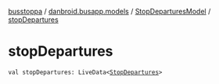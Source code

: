 [busstoppa](../../index.md) / [danbroid.busapp.models](../index.md) / [StopDeparturesModel](index.md) / [stopDepartures](./stop-departures.md)

# stopDepartures

`val stopDepartures: LiveData<`[`StopDepartures`](../../danbroid.busapp.metlink/-stop-departures/index.md)`>`